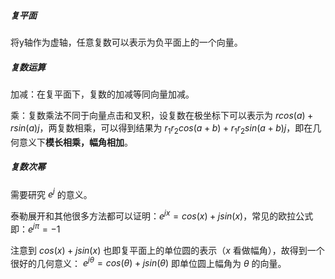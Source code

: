 ##### 复平面

将y轴作为虚轴，任意复数可以表示为负平面上的一个向量。

##### 复数运算

加减：在复平面下，复数的加减等同向量加减。

乘：复数乘法不同于向量点击和叉积，设复数在极坐标下可以表示为 $rcos(a)+rsin(a)j$，两复数相乘，可以得到结果为 $r_1r_2cos(a+b)+r_1r_2sin(a+b)j$，即在几何意义下**模长相乘，幅角相加**。

##### 复数次幂

需要研究 $e^j$ 的意义。

泰勒展开和其他很多方法都可以证明：$e^{jx}=cos(x)+jsin(x)$，常见的欧拉公式即：$e^{j\pi}=-1$

注意到 $cos(x)+jsin(x)$ 也即复平面上的单位圆的表示（$x$ 看做幅角），故得到一个很好的几何意义：
$e^{j\theta}=cos(\theta)+jsin(\theta)$ 即单位圆上幅角为 $\theta$  的向量。